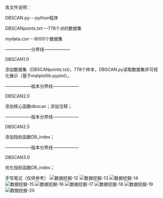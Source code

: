 各文件说明：

DBSCAN.py---python程序

DBSCANpoints.txt---778个点的数据集

mydata.csv---8000个数据集

——————分界线——————

DBSCAN1.0

添加数据集（DBSCANpoints.txt)，778个样本，DBSCAN.py读取数据集并可视化展示（基于matplotlib.pyplot）。

——————版本分界线——————

DBSCAN2.0

添加核心函数dbscan；添加注释；

——————版本分界线——————

DBSCAN2.5

添加指标函数DB_index；

——————版本分界线——————

DBSCAN3.0

优化指标函数DB_index；

手写笔记（仅供参考）
![数据挖掘-12](https://user-images.githubusercontent.com/93712334/144739967-ae4a462a-5640-44c8-bbe9-68dc4fd7bf3e.jpg)
![数据挖掘-13](https://user-images.githubusercontent.com/93712334/144739976-4cf7d48f-cc80-4f97-aa54-b78fc68f4dbd.jpg)
![数据挖掘-14](https://user-images.githubusercontent.com/93712334/144739978-b22215fd-29db-4673-96e2-8834a8269818.jpg)
![数据挖掘-15](https://user-images.githubusercontent.com/93712334/144739979-92d31377-56d6-4c8d-903d-fcbc6cbb1b45.jpg)
![数据挖掘-16](https://user-images.githubusercontent.com/93712334/144739982-64707c7d-788a-4876-af58-535bcc2c4a18.jpg)
![数据挖掘-17](https://user-images.githubusercontent.com/93712334/144739984-039a8af3-fb44-47bf-9a73-581d1d4dd03e.jpg)
![数据挖掘-18](https://user-images.githubusercontent.com/93712334/144739986-eaf989ca-d7fe-4f63-9d2d-115994223258.jpg)
![数据挖掘-19](https://user-images.githubusercontent.com/93712334/144739987-6da2ca0e-0e11-47fc-ba7c-2c51e93718eb.jpg)
![数据挖掘-20](https://user-images.githubusercontent.com/93712334/144740055-f07d65e8-b727-4d56-93c0-f5925c7d9df8.jpg)
